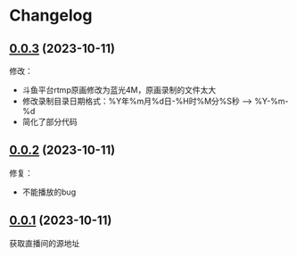 # Changelog



## [0.0.3] (2023-10-11)
修改：
- 斗鱼平台rtmp原画修改为蓝光4M，原画录制的文件太大
- 修改录制目录日期格式：%Y年%m月%d日-%H时%M分%S秒 --> %Y-%m-%d
- 简化了部分代码

## [0.0.2] (2023-10-11)
修复：
- 不能播放的bug

## [0.0.1] (2023-10-11)
获取直播间的源地址

[0.0.1]: https://github.com/soft-cute/evina/releases/tag/v0.0.1
[0.0.2]: https://github.com/soft-cute/evina/releases/tag/v0.0.2
[0.0.3]: https://github.com/soft-cute/evina/releases/tag/v0.0.3

